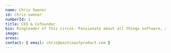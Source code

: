 ```yaml
---
name: Chris Swenor
id: chris-swenor
numberId: 1
title: CEO & Cofounder
bio: Ringleader of this circus. Passionate about all things software, and lean startup evangelist.
image:
areas:
contact: { email: chris@eastcoastproduct.com }
---
```

